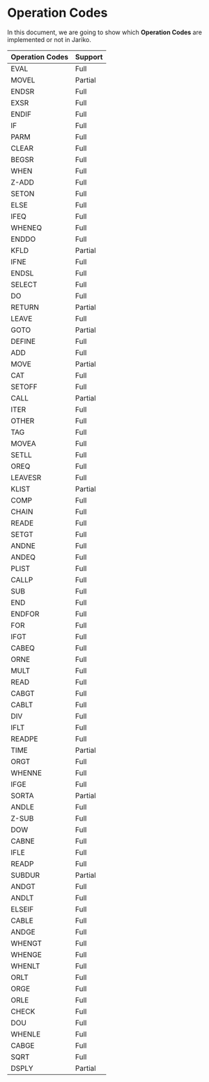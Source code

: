 # Operation Codes

In this document, we are going to show which **Operation Codes** are implemented or not in Jariko.

| Operation Codes | Support |
| ------ | ------ |
| EVAL | Full |
| MOVEL | Partial |
| ENDSR | Full |
| EXSR | Full |
| ENDIF | Full |
| IF | Full |
| PARM | Full |
| CLEAR | Full |
| BEGSR | Full |
| WHEN | Full |
| Z-ADD | Full |
| SETON | Full |
| ELSE | Full |
| IFEQ | Full |
| WHENEQ | Full |
| ENDDO | Full |
| KFLD | Partial |
| IFNE | Full |
| ENDSL | Full |
| SELECT | Full |
| DO | Full |
| RETURN | Partial |
| LEAVE | Full |
| GOTO | Partial |
| DEFINE | Full |
| ADD | Full |
| MOVE | Partial |
| CAT | Full |
| SETOFF | Full |
| CALL | Partial |
| ITER | Full |
| OTHER | Full |
| TAG | Full |
| MOVEA | Full |
| SETLL | Full |
| OREQ | Full |
| LEAVESR | Full |
| KLIST | Partial |
| COMP | Full |
| CHAIN | Full |
| READE | Full |
| SETGT | Full |
| ANDNE | Full |
| ANDEQ | Full |
| PLIST | Full |
| CALLP | Full |
| SUB | Full |
| END | Full |
| ENDFOR | Full |
| FOR | Full |
| IFGT | Full |
| CABEQ | Full |
| ORNE | Full |
| MULT | Full |
| READ | Full |
| CABGT | Full |
| CABLT | Full |
| DIV | Full |
| IFLT | Full |
| READPE | Full |
| TIME | Partial |
| ORGT | Full |
| WHENNE | Full |
| IFGE | Full |
| SORTA | Partial |
| ANDLE | Full |
| Z-SUB | Full |
| DOW | Full |
| CABNE | Full |
| IFLE | Full |
| READP | Full |
| SUBDUR | Partial |
| ANDGT | Full |
| ANDLT | Full |
| ELSEIF | Full |
| CABLE | Full |
| ANDGE | Full |
| WHENGT | Full |
| WHENGE | Full |
| WHENLT | Full |
| ORLT | Full |
| ORGE | Full |
| ORLE | Full |
| CHECK | Full |
| DOU | Full |
| WHENLE | Full |
| CABGE | Full |
| SQRT | Full |
| DSPLY | Partial |
